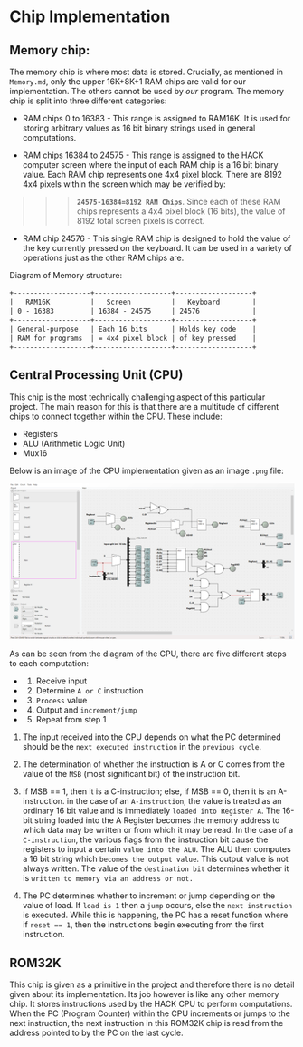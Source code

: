 # Chip Implementation

## Memory chip:

The memory chip is where most data is stored. Crucially, as mentioned in `Memory.md`, only the upper 16K+8K+1 RAM chips are valid for our implementation. The others cannot be used by _our_ program. The memory chip is split into three different categories:

- RAM chips 0 to 16383 - This range is assigned to RAM16K. It is used for storing arbitrary values as 16 bit binary strings used in general computations.

- RAM chips 16384 to 24575 - This range is assigned to the HACK computer screen where the input of each RAM chip is a 16 bit binary value. Each RAM chip represents one 4x4 pixel block. There are 8192 4x4 pixels within the screen which may be verified by:

>>>**`24575-16384=8192 RAM Chips`**. Since each of these RAM chips represents a 4x4 pixel block (16 bits), the value of 8192 total screen pixels is correct.

- RAM chip 24576 - This single RAM chip is designed to hold the value of the key currently pressed on the keyboard. It can be used in a variety of operations just as the other RAM chips are.

Diagram of Memory structure:

```
+-------------------+-------------------+-------------------+
|   RAM16K          |   Screen          |   Keyboard        |
| 0 - 16383         | 16384 - 24575     | 24576             |
+-------------------+-------------------+-------------------+
| General-purpose   | Each 16 bits      | Holds key code    |
| RAM for programs  | = 4x4 pixel block | of key pressed    |
+-------------------+-------------------+-------------------+
```

## Central Processing Unit (CPU)

This chip is the most technically challenging aspect of this particular project. The main reason for this is that there are a multitude of different chips to connect together within the CPU. These include:

- Registers
- ALU (Arithmetic Logic Unit)
- Mux16

Below is an image of the CPU implementation given as an image `.png` file:

![CPU Implementation](CPU.png)

As can be seen from the diagram of the CPU, there are five different steps to each computation:

- 1. Receive input
- 2. Determine `A or C` instruction
- 3. `Process` value
- 4. Output and `increment/jump`
- 5. Repeat from step 1

1. The input received into the CPU depends on what the PC determined should be the `next executed instruction` in the `previous cycle`.

2. The determination of whether the instruction is A or C comes from the value of the `MSB` (most significant bit) of the instruction bit. 

3. If MSB == 1, then it is a C-instruction; else, if MSB == 0, then it is an A-instruction. in the case of an `A-instruction`, the value is treated as an ordinary 16 bit value and is immediately `loaded into Register A`. The 16-bit string loaded into the A Register becomes the memory address to which data may be written or from which it may be read. In the case of a `C-instruction`, the various flags from the instruction bit cause the registers to input a certain `value into the ALU`. The ALU then computes a 16 bit string which `becomes the output value`. This output value is not always written. The value of the `destination bit` determines whether it is `written to memory via an address or not.`

5. The PC determines whether to increment or jump depending on the value of load. If `load is 1` then a `jump` occurs, else the `next instruction` is executed. While this is happening, the PC has a reset function where if `reset == 1`, then the instructions begin executing from the first instruction. 

## ROM32K

This chip is given as a primitive in the project and therefore there is no detail given about its implementation. Its job however is like any other memory chip. It stores instructions used by the HACK CPU to perform computations. When the PC (Program Counter) within the CPU increments or jumps to the next instruction, the next instruction in this ROM32K chip is read from the address pointed to by the PC on the last cycle.